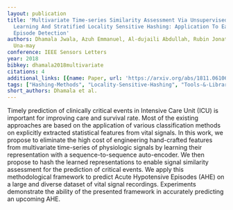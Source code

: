 ```yaml
---
layout: publication
title: 'Multivariate Time-series Similarity Assessment Via Unsupervised Representation
  Learning And Stratified Locality Sensitive Hashing: Application To Early Acute Hypotensive
  Episode Detection'
authors: Dhamala Jwala, Azuh Emmanuel, Al-dujaili Abdullah, Rubin Jonathan, O'reilly
  Una-may
conference: IEEE Sensors Letters
year: 2018
bibkey: dhamala2018multivariate
citations: 4
additional_links: [{name: Paper, url: 'https://arxiv.org/abs/1811.06106'}]
tags: ["Hashing-Methods", "Locality-Sensitive-Hashing", "Tools-&-Libraries", "Datasets", "Unsupervised"]
short_authors: Dhamala et al.
---
```

Timely prediction of clinically critical events in Intensive Care Unit (ICU)
is important for improving care and survival rate. Most of the existing
approaches are based on the application of various classification methods on
explicitly extracted statistical features from vital signals. In this work, we
propose to eliminate the high cost of engineering hand-crafted features from
multivariate time-series of physiologic signals by learning their
representation with a sequence-to-sequence auto-encoder. We then propose to
hash the learned representations to enable signal similarity assessment for the
prediction of critical events. We apply this methodological framework to
predict Acute Hypotensive Episodes (AHE) on a large and diverse dataset of
vital signal recordings. Experiments demonstrate the ability of the presented
framework in accurately predicting an upcoming AHE.
